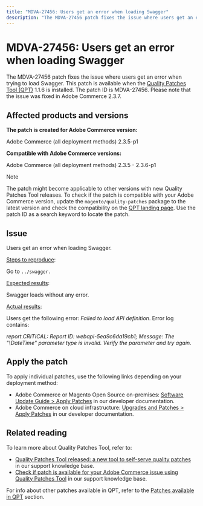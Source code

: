 ```yaml
---
title: "MDVA-27456: Users get an error when loading Swagger"
description: "The MDVA-27456 patch fixes the issue where users get an error when trying to load Swagger. This patch is available when the [Quality Patches Tool (QPT)](https://devdocs.magento.com/guides/v2.4/comp-mgr/patching.html#mqp) 1.1.6 is installed. The patch ID is MDVA-27456. Please note that the issue was fixed in Adobe Commerce 2.3.7."
---
```


# MDVA-27456: Users get an error when loading Swagger

The MDVA-27456 patch fixes the issue where users get an error when trying to load Swagger. This patch is available when the [Quality Patches Tool (QPT)](https://devdocs.magento.com/guides/v2.4/comp-mgr/patching.html#mqp) 1.1.6 is installed. The patch ID is MDVA-27456. Please note that the issue was fixed in Adobe Commerce 2.3.7.

## Affected products and versions

**The patch is created for Adobe Commerce version:**

Adobe Commerce (all deployment methods) 2.3.5-p1

**Compatible with Adobe Commerce versions:**

Adobe Commerce (all deployment methods) 2.3.5 - 2.3.6-p1

>[!NOTE]
>
>The patch might become applicable to other versions with new Quality Patches Tool releases. To check if the patch is compatible with your Adobe Commerce version, update the `magento/quality-patches` package to the latest version and check the compatibility on the [QPT landing page](https://devdocs.magento.com/quality-patches/tool.html#patch-grid). Use the patch ID as a search keyword to locate the patch.

## Issue

Users get an error when loading Swagger.

<u>Steps to reproduce</u>:

Go to `../swagger.`

<u>Expected results</u>:

Swagger loads without any error.

<u>Actual results</u>:

Users get the following error: *Failed to load API definition*. Error log contains:

*report.CRITICAL: Report ID: webapi-5ea9c6da19cb1; Message: The "\DateTime" parameter type is invalid. Verify the parameter and try again.*

## Apply the patch

To apply individual patches, use the following links depending on your deployment method:

* Adobe Commerce or Magento Open Source on-premises: [Software Update Guide > Apply Patches](https://devdocs.magento.com/guides/v2.4/comp-mgr/patching/mqp.html) in our developer documentation.
* Adobe Commerce on cloud infrastructure: [Upgrades and Patches > Apply Patches](https://devdocs.magento.com/cloud/project/project-patch.html) in our developer documentation.

## Related reading

To learn more about Quality Patches Tool, refer to:

* [Quality Patches Tool released: a new tool to self-serve quality patches](https://support.magento.com/hc/en-us/articles/360047139492) in our support knowledge base.
* [Check if patch is available for your Adobe Commerce issue using Quality Patches Tool](https://support.magento.com/hc/en-us/articles/360047125252) in our support knowledge base.

For info about other patches available in QPT, refer to the [Patches available in QPT](https://support.magento.com/hc/en-us/sections/360010506631-Patches-available-in-QPT-tool-) section. 
